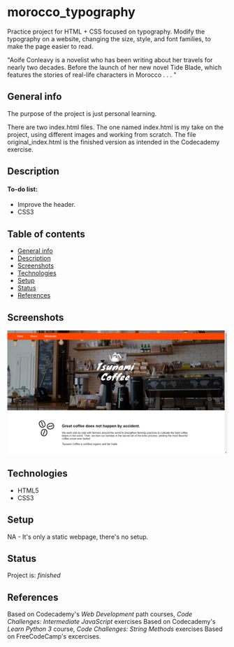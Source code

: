 # morocco_typography

Practice project for HTML + CSS focused on typography. Modify the typography on a website, changing the size, style, and font families, to make the page easier to read. 

"Aoife Conleavy is a novelist who has been writing about her travels for nearly two decades. Before the launch of her new novel Tide Blade, which features the stories of real-life characters in Morocco . . . "


## General info
The purpose of the project is just personal learning.

There are two index.html files. The one named index.html is my take on the project, using different images and working from scratch. The file original_index.html is the finished version as intended in the Codecademy exercise.

## Description

#### To-do list:
* Improve the header.
* CSS3

## Table of contents
* [General info](#general-info)
* [Description](#description)
* [Screenshots](#screenshots)
* [Technologies](#technologies)
* [Setup](#setup)
* [Status](#status)
* [References](#references)


## Screenshots
![Example screenshot](./img/screenshot.png)

## Technologies
* HTML5
* CSS3

## Setup
NA - It's only a static webpage, there's no setup.

## Status
Project is:  _finished_

## References
Based on Codecademy's _Web Development_ path courses, _Code Challenges: Intermediate JavaScript_ exercises
Based on Codecademy's _Learn Python 3_ course, _Code Challenges: String Methods_ exercises
Based on FreeCodeCamp's excercises.
